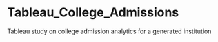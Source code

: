 # Tableau_College_Admissions
Tableau study on college admission analytics for a generated institution
